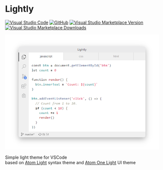 # Lightly

[![Visual Studio Code](https://img.shields.io/badge/open-vscode-blue?logo=visual-studio-code)](vscode:extension/safu.lightly)
[![GitHub](https://img.shields.io/badge/repo-github-lightgrey?logo=github)](https://github.com/safu9/vscode-lightly)
[![Visual Studio Marketplace Version](https://img.shields.io/visual-studio-marketplace/v/safu9.lightly)](https://marketplace.visualstudio.com/items?itemName=safu9.lightly)
[![Visual Studio Marketplace Downloads](https://img.shields.io/visual-studio-marketplace/d/safu9.lightly)](https://marketplace.visualstudio.com/items?itemName=safu9.lightly)

![Screenshot](screenshot.png)

Simple light theme for VSCode<br>
based on [Atom Light](https://github.com/atom/atom/tree/master/packages/atom-light-syntax) syntax theme and [Atom One Light](https://github.com/atom/atom/tree/master/packages/one-light-ui) UI theme

